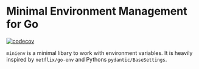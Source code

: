 # Minimal Environment Management for Go

[![codecov](https://codecov.io/gh/YannickAlex07/minienv/branch/main/graph/badge.svg?token=VHXLuQARRp)](https://codecov.io/gh/YannickAlex07/minienv)

`minienv` is a minimal libary to work with environment variables. It is heavily inspired by `netflix/go-env` and Pythons `pydantic/BaseSettings`.
